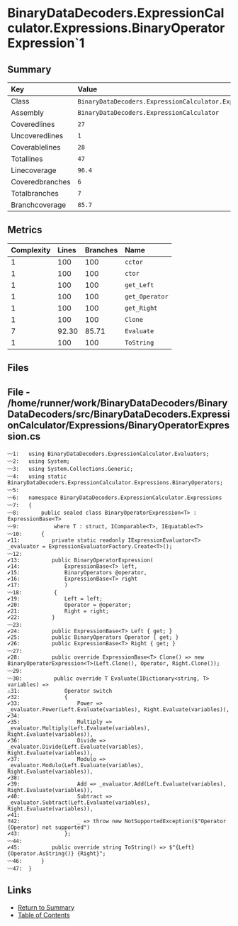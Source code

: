 ﻿# BinaryDataDecoders.ExpressionCalculator.Expressions.BinaryOperatorExpression`1

## Summary

| Key             | Value                                                                            |
| :-------------- | :------------------------------------------------------------------------------- |
| Class           | `BinaryDataDecoders.ExpressionCalculator.Expressions.BinaryOperatorExpression`1` |
| Assembly        | `BinaryDataDecoders.ExpressionCalculator`                                        |
| Coveredlines    | `27`                                                                             |
| Uncoveredlines  | `1`                                                                              |
| Coverablelines  | `28`                                                                             |
| Totallines      | `47`                                                                             |
| Linecoverage    | `96.4`                                                                           |
| Coveredbranches | `6`                                                                              |
| Totalbranches   | `7`                                                                              |
| Branchcoverage  | `85.7`                                                                           |

## Metrics

| Complexity | Lines | Branches | Name           |
| :--------- | :---- | :------- | :------------- |
| 1          | 100   | 100      | `cctor`        |
| 1          | 100   | 100      | `ctor`         |
| 1          | 100   | 100      | `get_Left`     |
| 1          | 100   | 100      | `get_Operator` |
| 1          | 100   | 100      | `get_Right`    |
| 1          | 100   | 100      | `Clone`        |
| 7          | 92.30 | 85.71    | `Evaluate`     |
| 1          | 100   | 100      | `ToString`     |

## Files

## File - /home/runner/work/BinaryDataDecoders/BinaryDataDecoders/src/BinaryDataDecoders.ExpressionCalculator/Expressions/BinaryOperatorExpression.cs

```CSharp
〰1:   using BinaryDataDecoders.ExpressionCalculator.Evaluators;
〰2:   using System;
〰3:   using System.Collections.Generic;
〰4:   using static BinaryDataDecoders.ExpressionCalculator.Expressions.BinaryOperators;
〰5:   
〰6:   namespace BinaryDataDecoders.ExpressionCalculator.Expressions
〰7:   {
〰8:       public sealed class BinaryOperatorExpression<T> : ExpressionBase<T>
〰9:           where T : struct, IComparable<T>, IEquatable<T>
〰10:      {
✔11:          private static readonly IExpressionEvaluator<T> _evaluator = ExpressionEvaluatorFactory.Create<T>();
〰12:  
✔13:          public BinaryOperatorExpression(
✔14:              ExpressionBase<T> left,
✔15:              BinaryOperators @operator,
✔16:              ExpressionBase<T> right
✔17:              )
〰18:          {
✔19:              Left = left;
✔20:              Operator = @operator;
✔21:              Right = right;
✔22:          }
〰23:  
✔24:          public ExpressionBase<T> Left { get; }
✔25:          public BinaryOperators Operator { get; }
✔26:          public ExpressionBase<T> Right { get; }
〰27:  
✔28:          public override ExpressionBase<T> Clone() => new BinaryOperatorExpression<T>(Left.Clone(), Operator, Right.Clone());
〰29:  
〰30:          public override T Evaluate(IDictionary<string, T> variables) =>
⚠31:              Operator switch
✔32:              {
✔33:                  Power => _evaluator.Power(Left.Evaluate(variables), Right.Evaluate(variables)),
✔34:  
✔35:                  Multiply => _evaluator.Multiply(Left.Evaluate(variables), Right.Evaluate(variables)),
✔36:                  Divide => _evaluator.Divide(Left.Evaluate(variables), Right.Evaluate(variables)),
✔37:                  Modulo => _evaluator.Modulo(Left.Evaluate(variables), Right.Evaluate(variables)),
✔38:  
✔39:                  Add => _evaluator.Add(Left.Evaluate(variables), Right.Evaluate(variables)),
✔40:                  Subtract => _evaluator.Subtract(Left.Evaluate(variables), Right.Evaluate(variables)),
✔41:  
‼42:                  _ => throw new NotSupportedException($"Operator {Operator} not supported")
✔43:              };
〰44:  
✔45:          public override string ToString() => $"{Left} {Operator.AsString()} {Right}";
〰46:      }
〰47:  }
```

## Links

* [Return to Summary](Summary.md)
* [Table of Contents](../TOC.md)

